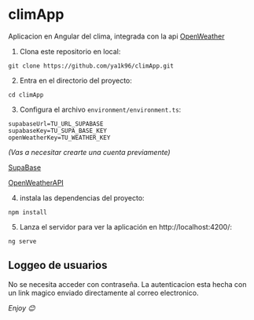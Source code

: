 # climApp

Aplicacion en Angular del clima, integrada con la api [OpenWeather]("https://openweathermaps.com")

1. Clona este repositorio en local:

```console
git clone https://github.com/ya1k96/climApp.git
```

2. Entra en el directorio del proyecto:

```console
cd climApp
```

3. Configura el archivo `environment/environment.ts`:

```console
supabaseUrl=TU_URL_SUPABASE
supabaseKey=TU_SUPA_BASE_KEY
openWeatherKey=TU_WEATHER_KEY
```
*(Vas a necesitar crearte una cuenta previamente)*

[SupaBase](https://app.supabase.io/)

[OpenWeatherAPI](https://openweathermap.org/)

4. instala las dependencias del proyecto:

```console
npm install
```

5. Lanza el servidor para ver la aplicación en http://localhost:4200/:

```console
ng serve
```

## Loggeo de usuarios

No se necesita acceder con contraseña. La autenticacion esta hecha con un link magico enviado directamente al correo electronico.

*Enjoy 😊*

